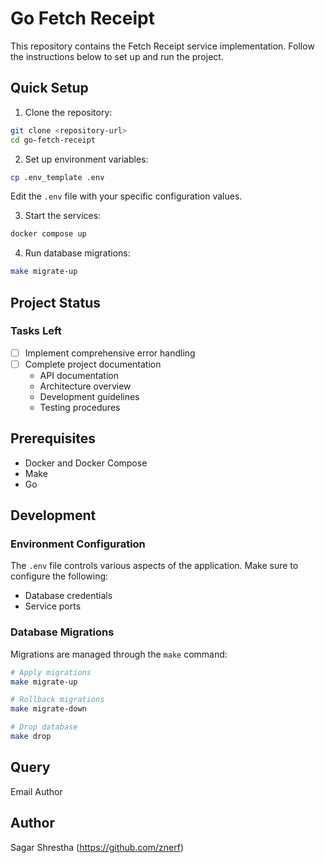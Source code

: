 # Go Fetch Receipt

This repository contains the Fetch Receipt service implementation. Follow the instructions below to set up and run the project.

## Quick Setup

1. Clone the repository:
```bash
git clone <repository-url>
cd go-fetch-receipt
```

2. Set up environment variables:
```bash
cp .env_template .env
```
Edit the `.env` file with your specific configuration values.

3. Start the services:
```bash
docker compose up
```

4. Run database migrations:
```bash
make migrate-up
```

## Project Status

### Tasks Left
- [ ] Implement comprehensive error handling
- [ ] Complete project documentation
    - API documentation
    - Architecture overview
    - Development guidelines
    - Testing procedures

## Prerequisites

- Docker and Docker Compose
- Make
- Go 

## Development

### Environment Configuration
The `.env` file controls various aspects of the application. Make sure to configure the following:
- Database credentials
- Service ports

### Database Migrations
Migrations are managed through the `make` command:
```bash
# Apply migrations
make migrate-up

# Rollback migrations
make migrate-down

# Drop database
make drop
```


## Query
Email Author

## Author
Sagar Shrestha (https://github.com/znerf)

